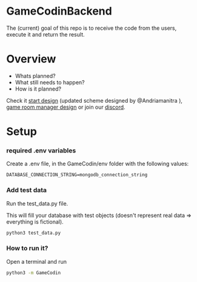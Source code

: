 # GameCodinBackend

The (current) goal of this repo is to receive the code from the users, execute it and return the result.

# Overview

- Whats planned?
- What still needs to happen?
- How is it planned?

Check it [start design](https://excalidraw.com/#json=VAclpcNvHgU1IEO3uDhSk,uvj6jSL_QFl0PyonWV3qmQ) (updated scheme designed by @Andriamanitra ), [game room manager design](https://excalidraw.com/#json=tQfSSp-8PB4Y3HzhL_KBz,BspiuHm0JIADr2ApU0XRDQ) or join our [discord](https://discord.gg/k4hMTjcz3g).

# Setup
### required .env variables

Create a .env file, in the GameCodin/env folder with the following values:

```
DATABASE_CONNECTION_STRING=mongodb_connection_string
```


### Add test data
Run the test_data.py file.

This will fill your database with test objects (doesn't represent real data => everything is fictional).

```bash
python3 test_data.py
```


### How to run it?

Open a terminal and run

```bash
python3 -m GameCodin
```
